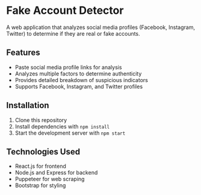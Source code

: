 # Fake Account Detector

A web application that analyzes social media profiles (Facebook, Instagram, Twitter) to determine if they are real or fake accounts.

## Features

- Paste social media profile links for analysis
- Analyzes multiple factors to determine authenticity
- Provides detailed breakdown of suspicious indicators
- Supports Facebook, Instagram, and Twitter profiles

## Installation

1. Clone this repository
2. Install dependencies with `npm install`
3. Start the development server with `npm start`

## Technologies Used

- React.js for frontend
- Node.js and Express for backend
- Puppeteer for web scraping
- Bootstrap for styling